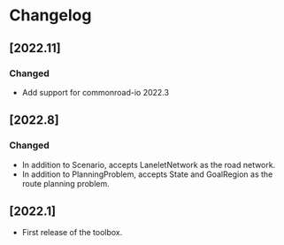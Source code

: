 # Changelog

## [2022.11]

### Changed

- Add support for commonroad-io 2022.3

## [2022.8]

### Changed

- In addition to Scenario, accepts LaneletNetwork as the road network.
- In addition to PlanningProblem, accepts State and GoalRegion as the route planning problem.

## [2022.1]

- First release of the toolbox.
